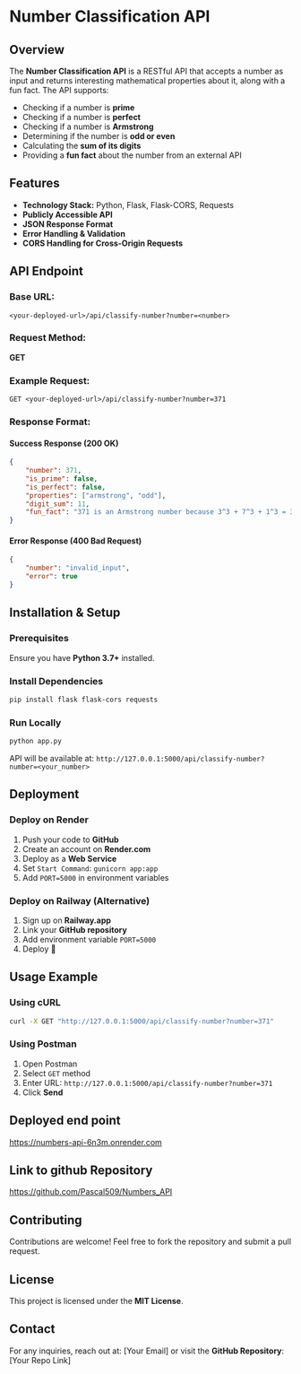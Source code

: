 # Number Classification API

## Overview
The **Number Classification API** is a RESTful API that accepts a number as input and returns interesting mathematical properties about it, along with a fun fact. The API supports:

- Checking if a number is **prime**
- Checking if a number is **perfect**
- Checking if a number is **Armstrong**
- Determining if the number is **odd or even**
- Calculating the **sum of its digits**
- Providing a **fun fact** about the number from an external API

## Features
- **Technology Stack:** Python, Flask, Flask-CORS, Requests
- **Publicly Accessible API**
- **JSON Response Format**
- **Error Handling & Validation**
- **CORS Handling for Cross-Origin Requests**

## API Endpoint

### Base URL:
```
<your-deployed-url>/api/classify-number?number=<number>
```

### Request Method:
**GET**

### Example Request:
```
GET <your-deployed-url>/api/classify-number?number=371
```

### Response Format:
#### **Success Response (200 OK)**
```json
{
    "number": 371,
    "is_prime": false,
    "is_perfect": false,
    "properties": ["armstrong", "odd"],
    "digit_sum": 11,
    "fun_fact": "371 is an Armstrong number because 3^3 + 7^3 + 1^3 = 371"
}
```

#### **Error Response (400 Bad Request)**
```json
{
    "number": "invalid_input",
    "error": true
}
```

## Installation & Setup

### Prerequisites
Ensure you have **Python 3.7+** installed.

### Install Dependencies
```bash
pip install flask flask-cors requests
```

### Run Locally
```bash
python app.py
```
API will be available at: `http://127.0.0.1:5000/api/classify-number?number=<your_number>`

## Deployment
### Deploy on Render
1. Push your code to **GitHub**
2. Create an account on **Render.com**
3. Deploy as a **Web Service**
4. Set `Start Command`: `gunicorn app:app`
5. Add `PORT=5000` in environment variables

### Deploy on Railway (Alternative)
1. Sign up on **Railway.app**
2. Link your **GitHub repository**
3. Add environment variable `PORT=5000`
4. Deploy 🚀

## Usage Example
### Using cURL
```bash
curl -X GET "http://127.0.0.1:5000/api/classify-number?number=371"
```

### Using Postman
1. Open Postman
2. Select `GET` method
3. Enter URL: `http://127.0.0.1:5000/api/classify-number?number=371`
4. Click **Send**

## Deployed end point
https://numbers-api-6n3m.onrender.com

## Link to github Repository
https://github.com/Pascal509/Numbers_API

## Contributing
Contributions are welcome! Feel free to fork the repository and submit a pull request.

## License
This project is licensed under the **MIT License**.

## Contact
For any inquiries, reach out at: [Your Email] or visit the **GitHub Repository**: [Your Repo Link]

